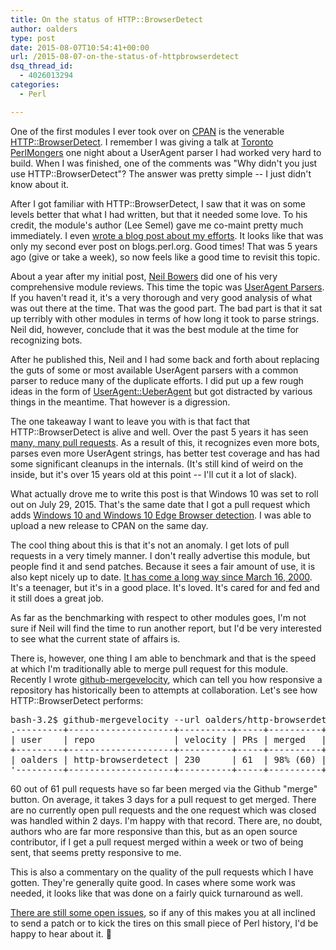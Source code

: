 ```yaml
---
title: On the status of HTTP::BrowserDetect
author: oalders
type: post
date: 2015-08-07T10:54:41+00:00
url: /2015-08-07-on-the-status-of-httpbrowserdetect
dsq_thread_id:
  - 4026013294
categories:
  - Perl

---
```

One of the first modules I ever took over on [CPAN][1] is the venerable [HTTP::BrowserDetect][2]. I remember I was giving a talk at [Toronto PerlMongers][3] one night about a UserAgent parser I had worked very hard to build. When I was finished, one of the comments was "Why didn't you just use HTTP::BrowserDetect"? The answer was pretty simple -- I just didn't know about it.

After I got familiar with HTTP::BrowserDetect, I saw that it was on some levels better that what I had written, but that it needed some love. To his credit, the module's author (Lee Semel) gave me co-maint pretty much immediately. I even [wrote a blog post about my efforts][4]. It looks like that was only my second ever post on blogs.perl.org. Good times! That was 5 years ago (give or take a week), so now feels like a good time to revisit this topic.

About a year after my initial post, [Neil Bowers][5] did one of his very comprehensive module reviews. This time the topic was [UserAgent Parsers][6]. If you haven't read it, it's a very thorough and very good analysis of what was out there at the time. That was the good part. The bad part is that it sat up terribly with other modules in terms of how long it took to parse strings. Neil did, however, conclude that it was the best module at the time for recognizing bots.

After he published this, Neil and I had some back and forth about replacing the guts of some or most available UserAgent parsers with a common parser to reduce many of the duplicate efforts. I did put up a few rough ideas in the form of [UserAgent::UeberAgent][7] but got distracted by various things in the meantime. That however is a digression.

The one takeaway I want to leave you with is that fact that HTTP::BrowserDetect is alive and well. Over the past 5 years it has seen [many, many pull requests][8]. As a result of this, it recognizes even more bots, parses even more UserAgent strings, has better test coverage and has had some significant cleanups in the internals. (It's still kind of weird on the inside, but it's over 15 years old at this point -- I'll cut it a lot of slack).

What actually drove me to write this post is that Windows 10 was set to roll out on July 29, 2015. That's the same date that I got a pull request which adds [Windows 10 and Windows 10 Edge Browser detection][9]. I was able to upload a new release to CPAN on the same day.

The cool thing about this is that it's not an anomaly. I get lots of pull requests in a very timely manner. I don't really advertise this module, but people find it and send patches. Because it sees a fair amount of use, it is also kept nicely up to date. [It has come a long way since March 16, 2000][10]. It's a teenager, but it's in a good place. It's loved. It's cared for and fed and it still does a great job.

As far as the benchmarking with respect to other modules goes, I'm not sure if Neil will find the time to run another report, but I'd be very interested to see what the current state of affairs is.

There is, however, one thing I am able to benchmark and that is the speed at which I'm traditionally able to merge pull request for this module. Recently I wrote [github-mergevelocity][11], which can tell you how responsive a repository has historically been to attempts at collaboration. Let's see how HTTP::BrowserDetect performs:

<pre>bash-3.2$ github-mergevelocity --url oalders/http-browserdetect
.---------+--------------------+----------+-----+----------+------------+--------+------------+------+-----------.
| user    | repo               | velocity | PRs | merged   | merge days | closed | close days | open | open days |
+---------+--------------------+----------+-----+----------+------------+--------+------------+------+-----------+
| oalders | http-browserdetect | 230      | 61  | 98% (60) | 3/PR (194) | 2% (1) | 2/PR (2)   | 0    | 0         |
'---------+--------------------+----------+-----+----------+------------+--------+------------+------+-----------'
</pre>

60 out of 61 pull requests have so far been merged via the Github "merge" button. On average, it takes 3 days for a pull request to get merged. There are no currently open pull requests and the one request which was closed was handled within 2 days. I'm happy with that record. There are, no doubt, authors who are far more responsive than this, but as an open source contributor, if I get a pull request merged within a week or two of being sent, that seems pretty responsive to me.

This is also a commentary on the quality of the pull requests which I have gotten. They're generally quite good. In cases where some work was needed, it looks like that was done on a fairly quick turnaround as well.

[There are still some open issues][12], so if any of this makes you at all inclined to send a patch or to kick the tires on this small piece of Perl history, I'd be happy to hear about it. 🙂

 [1]: http://www.cpan.org/
 [2]: https://metacpan.org/pod/HTTP::BrowserDetect
 [3]: http://to.pm.org/
 [4]: http://blogs.perl.org/users/olaf_alders/2010/08/httpbrowserdetect-for-all-of-your-useragent-parsing-needs.html
 [5]: https://metacpan.org/author/NEILB
 [6]: http://blogs.perl.org/users/neilb/2011/10/cpan-modules-for-parsing-user-agent-strings.html
 [7]: https://github.com/oalders/useragent-ueberagent
 [8]: https://github.com/oalders/http-browserdetect/pulls?q=is%3Apr+is%3Aclosed
 [9]: https://github.com/oalders/http-browserdetect/pull/110/commits
 [10]: https://metacpan.org/pod/release/LHS/HTTP-BrowserDetect-0.93/BrowserDetect.pm
 [11]: https://metacpan.org/pod/github-mergevelocity
 [12]: https://github.com/oalders/http-browserdetect/issues
